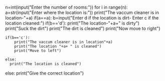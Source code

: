 n=int(input("Enter the number of rooms:"))
for i in range(n):
  a=str(input("Enter where the location is:"))
  print("The vaccum cleaner is in location-"+a)
  if(a==a):
    b=input("Enter d if the location is dirt- Enter c if the location cleaned:")
    if(b=='d'):
      print("The location-"+a+" is dirty")
      print("Suck the dirt")
      print("The dirt is cleaned")
      print("Now move to right")
    
    if(b=='c'):
        print("The vaccum cleaner is in location"+a)
        print("The location "+a+ " is cleaned")
        print("Move to left")

    else:
      print("The location is cleaned")
  else:
    print("Give the correct location")


